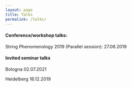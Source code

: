 ```yaml
---
layout: page
title: Talks
permalink: /talks/
---
```




#### Conference/workshop talks:

String Phenomenology 2019 (Parallel session):  27.06.2019

#### Invited seminar talks

Bologna 02.07.2021

Heidelberg 16.12.2019

